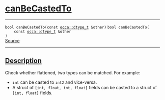 
<h1 id="can-be-casted-to">
 <a href="#/api/dtype_t/canBeCastedTo" class="anchor">
   <span>canBeCastedTo</span>
  </a>
</h1>

<div class="signature">

<hr>

  <div class="definition-container">
    <div class="definition">
      <code class="desktop-only"><span class="token keyword">bool</span> canBeCastedTo(<span class="token keyword">const</span> <a href="#/api/dtype_t/">occa::dtype_t</a> &other)</code>
      <code class="mobile-only"><span class="token keyword">bool</span> canBeCastedTo(
    <span class="token keyword">const</span> <a href="#/api/dtype_t/">occa::dtype_t</a> &other
)</code>
      <div class="flex-spacing"></div>
      <a href="https://github.com/libocca/occa/blob/22da1992/include/occa/dtype/dtype.hpp#L236" target="_blank">Source</a>
    </div>
    
  </div>

  <hr>
</div>


<h2 id="description">
 <a href="#/api/dtype_t/canBeCastedTo?id=description" class="anchor">
   <span>Description</span>
  </a>
</h2>

Check whether flattened, two types can be matched.
For example:

- `int` can be casted to `int2` and vice-versa.
- A struct of `[int, float, int, float]` fields can be casted to a struct of `[int, float]` fields.
